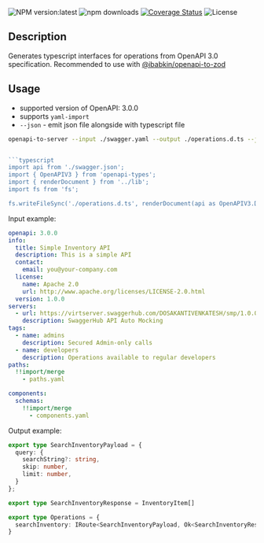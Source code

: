 ![NPM version:latest](https://img.shields.io/npm/v/@ibabkin/openapi-to-server/latest.svg?style=flat-square)
![npm downloads](https://img.shields.io/npm/dt/@ibabkin/openapi-to-server.svg?style=flat-square)
[![Coverage Status](https://coveralls.io/repos/github/IgorBabkin/ts-ioc-container/badge.svg?branch=master)](https://coveralls.io/github/IgorBabkin/ts-ioc-container?branch=master)
![License](https://img.shields.io/npm/l/@ibabkin/openapi-to-server)

## Description
Generates typescript interfaces for operations from OpenAPI 3.0 specification. Recommended to use with [@ibabkin/openapi-to-zod](https://www.npmjs.com/package/@ibabkin/openapi-to-zod)

## Usage

- supported version of OpenAPI: 3.0.0
- supports `yaml-import`
- `--json` - emit json file alongside with typescript file

```bash
openapi-to-server --input ./swagger.yaml --output ./operations.d.ts --json
```

```typescript

```typescript
import api from './swagger.json';
import { OpenAPIV3 } from 'openapi-types';
import { renderDocument } from '../lib';
import fs from 'fs';

fs.writeFileSync('./operations.d.ts', renderDocument(api as OpenAPIV3.Document));
```

Input example:

```yaml
openapi: 3.0.0
info:
  title: Simple Inventory API
  description: This is a simple API
  contact:
    email: you@your-company.com
  license:
    name: Apache 2.0
    url: http://www.apache.org/licenses/LICENSE-2.0.html
  version: 1.0.0
servers:
  - url: https://virtserver.swaggerhub.com/DOSAKANTIVENKATESH/smp/1.0.0
    description: SwaggerHub API Auto Mocking
tags:
  - name: admins
    description: Secured Admin-only calls
  - name: developers
    description: Operations available to regular developers
paths:
  !!import/merge
    - paths.yaml

components:
  schemas:
    !!import/merge
      - components.yaml
```

Output example:

```typescript
export type SearchInventoryPayload = {
  query: {
    searchString?: string,
    skip: number,
    limit: number,
  }
};

export type SearchInventoryResponse = InventoryItem[]

export type Operations = {
  searchInventory: IRoute<SearchInventoryPayload, Ok<SearchInventoryResponse>>;
}
```
